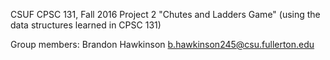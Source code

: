 CSUF CPSC 131, Fall 2016
Project 2
"Chutes and Ladders Game" (using the data structures learned in CPSC 131)

Group members:
Brandon Hawkinson b.hawkinson245@csu.fullerton.edu
